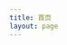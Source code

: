```yaml
---
title: 首页
layout: page
---
```

<script setup>
import { useData } from "vitepress";
const { theme } = useData();
const posts = theme.value.posts.slice(0,9)
</script>
<Page :posts="posts" :pageCurrent="1" :pageTotal="1" />
